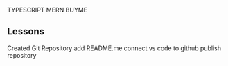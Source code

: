 TYPESCRIPT MERN BUYME

## Lessons 

Created Git Repository
add README.me
connect vs code to github
publish repository
